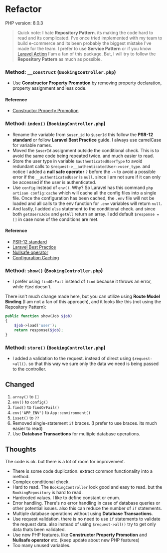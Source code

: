 # Refactor

PHP version: 8.0.3

> Quick note: I hate **Repository Pattern**. its making the code hard to read and its complicated. I've once tried implemented with my team to build e-commerce and its been probably the biggest mistake I've made for the team. I prefer to use **Service Pattern** or if you know [Laravel Action](https://github.com/lorisleiva/laravel-actions) I'am a fan of this package. But, I will try to follow the **Repository Pattern** as much as possible.

### Method: `__construct` (`BookingController.php`)

- Use **Constructor Property Promotion** by removing property declaration, property assignment and less code.

#### Reference

- [Constructor Property Promotion](https://wiki.php.net/rfc/constructor_promotion)

### Method: `index()` (`BookingController.php`)

- Rename the variable from `$user_id` to `$userId` this follow the **PSR-12 standard** or follow **Laravel Best Practice** guide. I always use camelCase for variable names.
- Moved the `$userId` assignment outside the conditional check. This is to avoid the same code being repeated twice. and much easier to read.
- Store the user type in variable `$authenticatedUserType` to avoid redundant calls to `$request->__authenticatedUser->user_type`. and notice I added a **null safe operator** `?` before the `->` to avoid a possible error if the `__authenticatedUser` is `null`. since I am not sure if it can only be accessed if the user is authenticated.
- Use `config` instead of `env()`. Why? So Laravel has this command `php artisan config:cache` which will cache all the config files into a single file. Once the configuration has been cached, the `.env` file will not be loaded and all calls to the env function for `.env` variables will return `null`.
- And lastly, I added `else` statement to the conditional check. and since both `getUsersJobs` and `getAll` return an array. I add default `$response = []` in case none of the conditions are met.

#### Reference

- [PSR-12 standard](https://www.php-fig.org/psr/psr-12/)
- [Laravel Best Practice](https://github.com/alexeymezenin/laravel-best-practices)
- [Nullsafe operator](https://wiki.php.net/rfc/nullsafe_operator)
- [Configuration Caching](https://laravel.com/docs/10.x/configuration#configuration-caching)

### Method: `show()` (`BookingController.php`)

- I prefer using `findOrFail` instead of `find` because it throws an error, while `find` doesn't.

There isn't much change made here, but you can utilize using **Route Model Binding** (I am not a fan of this approach), and it looks like this (not using the Repository Pattern):

```php
public function show(Job $job)
{
    $job->load('user');
    return response($job);
}
```

### Method: `store()` (`BookingController.php`)

- I added a validation to the request. instead of direct using `$request->all()`. so that this way we sure only the data we need is being passed to the controller.

## Changed

1. `array()` to `[]`
2. `env()` to `config()`
3. `find()` to `findOrFail()`
4. `env('APP_ENV')` to `App::environment()`
5. `isset()` to `??`
6. Removed single-statement `if` braces. (I prefer to use braces. its much easier to read)
7. Use **Database Transactions** for multiple database operations.

## Thoughts

The code is ok. but there is a lot of room for improvement.

- There is some code duplication. extract common functionality into a method.
- Complex conditional check.
- Hard to read. The `BookingController` look good and easy to read. but the `BookingRepository` is hard to read.
- Hardcoded values. I like to define constant or enum.
- Error handling. There's no error handling in case of database queries or other potential issues. also this can reduce the number of `if` statements.
- Multiple database operations without using **Database Transactions**.
- Use request validation. there is no need to use `if` statements to validate the request data. also instead of using `$request->all()` try to get only data thats been validated.
- Use new PHP features. like **Constructor Property Promotion** and **Nullsafe operator** etc. (keep update about new PHP features)
- Too many unused variables.
